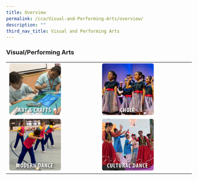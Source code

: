```yaml
---
title: Overview
permalink: /cca/Visual-and-Performing-Arts/overview/
description: ""
third_nav_title: Visual and Performing Arts
---
```

### Visual/Performing Arts

|  |  |
|---|---|
| <a href="https://staging.d1rxw6jlar8egk.amplifyapp.com/cca/Visual-and-Performing-Arts/art-and-crafts/"><img style="width:60%" src="/images/cca4.png"></a> | <a href="https://staging.d1rxw6jlar8egk.amplifyapp.com/cca/Visual-and-Performing-Arts/choir/"><img style="width:60%" src="/images/cca5.png"></a> |
| <a href="https://staging.d1rxw6jlar8egk.amplifyapp.com/cca/Visual-and-Performing-Arts/modern-dance/"><img style="width:60%" src="/images/cca6.png"></a> | <a href="https://staging.d1rxw6jlar8egk.amplifyapp.com/cca/Visual-and-Performing-Arts/cultural-dance/"><img style="width:60%" src="/images/cca7.png"></a> |